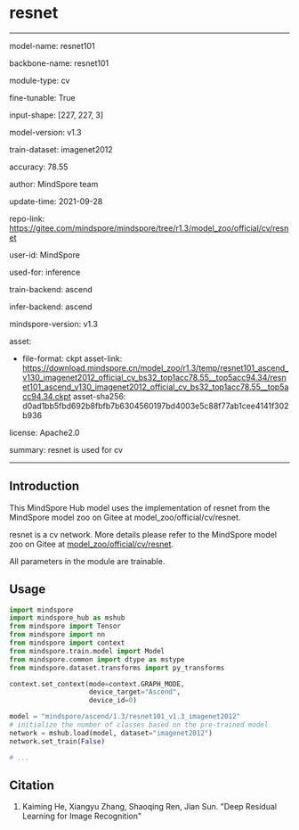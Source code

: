 # resnet

---

model-name: resnet101

backbone-name: resnet101

module-type: cv

fine-tunable: True

input-shape: [227, 227, 3]

model-version: v1.3

train-dataset: imagenet2012

accuracy: 78.55

author: MindSpore team

update-time: 2021-09-28

repo-link: <https://gitee.com/mindspore/mindspore/tree/r1.3/model_zoo/official/cv/resnet>

user-id: MindSpore

used-for: inference

train-backend: ascend

infer-backend: ascend

mindspore-version: v1.3

asset:

-
    file-format: ckpt
    asset-link: <https://download.mindspore.cn/model_zoo/r1.3/temp/resnet101_ascend_v130_imagenet2012_official_cv_bs32_top1acc78.55__top5acc94.34/resnet101_ascend_v130_imagenet2012_official_cv_bs32_top1acc78.55__top5acc94.34.ckpt>
    asset-sha256: d0ad1bb5fbd692b8fbfb7b6304560197bd4003e5c88f77ab1cee4141f302b936

license: Apache2.0

summary: resnet is used for cv

---

## Introduction

This MindSpore Hub model uses the implementation of resnet from the MindSpore model zoo on Gitee at model_zoo/official/cv/resnet.

resnet is a cv network. More details please refer to the MindSpore model zoo on Gitee at [model_zoo/official/cv/resnet](https://gitee.com/mindspore/mindspore/blob/r1.3/model_zoo/official/cv/resnet/README.md).

All parameters in the module are trainable.

## Usage

```python
import mindspore
import mindspore_hub as mshub
from mindspore import Tensor
from mindspore import nn
from mindspore import context
from mindspore.train.model import Model
from mindspore.common import dtype as mstype
from mindspore.dataset.transforms import py_transforms

context.set_context(mode=context.GRAPH_MODE,
                    device_target="Ascend",
                    device_id=0)

model = "mindspore/ascend/1.3/resnet101_v1.3_imagenet2012"
# initialize the number of classes based on the pre-trained model
network = mshub.load(model, dataset="imagenet2012")
network.set_train(False)

# ...
```

## Citation

1. Kaiming He, Xiangyu Zhang, Shaoqing Ren, Jian Sun. "Deep Residual Learning for Image Recognition"
